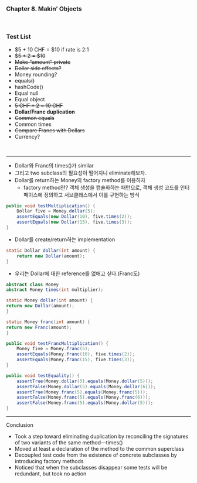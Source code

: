 ### Chapter 8. Makin’ Objects
<br>

### Test List
- $5 + 10 CHF = $10 if rate is 2:1
- ~~$5 * 2 = $10~~
- ~~Make “amount” private~~
- ~~Dollar side effects?~~
- Money rounding?
- ~~equals()~~
- hashCode()
- Equal null
- Equal object
- ~~5 CHF * 2 = 10 CHF~~
- **Dollar/Franc duplication**
- ~~Common equals~~
- Common times
- ~~Compare Francs with Dollars~~
- Currency?

<br>

---  
- Dollar와 Franc의 times()가 similar
- 그리고 two subclass의 필요성이 떨어지니 eliminate해보자. 
- Dollar를 return하는 Money의 factory method를 이용하자
  * factory method란? 객체 생성을 캡슐화하는 패턴으로, 객체 생성 코드를 인터페이스에 정의하고 서브클래스에서 이를 구현하는 방식

```java
public void testMultiplication() {
    Dollar five = Money.dollar(5);
    assertEquals(new Dollar(10), five.times(2));
    assertEquals(new Dollar(15), five.times(3));
}
```
- Dollar를 create/return하는 implementation
  
```java
static Dollar dollar(int amount) {
    return new Dollar(amount);
}
```

- 우리는 Dollar에 대한 reference를 없애고 싶다.(Franc도)
  
```java
abstract class Money
abstract Money times(int multiplier);

static Money dollar(int amount) {
return new Dollar(amount);
}

static Money franc(int amount) {
return new Franc(amount);
}

public void testFrancMultiplication() {
    Money five = Money.franc(5);
    assertEquals(Money.franc(10), five.times(2));
    assertEquals(Money.franc(15), five.times(3));
}

public void testEquality() {
    assertTrue(Money.dollar(5).equals(Money.dollar(5)));
    assertFalse(Money.dollar(5).equals(Money.dollar(6)));
    assertTrue(Money.franc(5).equals(Money.franc(5)));
    assertFalse(Money.franc(5).equals(Money.franc(6)));
    assertFalse(Money.franc(5).equals(Money.dollar(5)));
}
```

___
Conclusion
- Took a step toward eliminating duplication by reconciling the signatures of two variants of the same method—times()
- Moved at least a declaration of the method to the common superclass
- Decoupled test code from the existence of concrete subclasses by introducing factory methods
- Noticed that when the subclasses disappear some tests will be redundant, but took no action